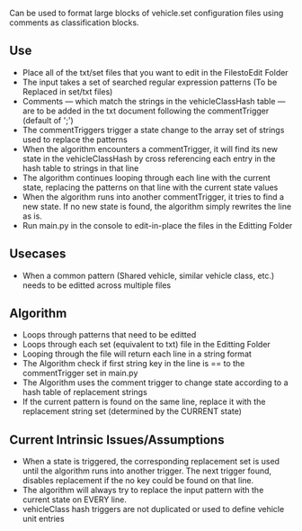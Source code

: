 Can be used to format large blocks of vehicle.set configuration files using comments as classification blocks.

## Use
  - Place all of the txt/set files that you want to edit in the FilestoEdit Folder
  - The input takes a set of searched regular expression patterns (To be Replaced in set/txt files)
  - Comments — which match the strings in the vehicleClassHash table — are to be added in the txt document following the commentTrigger (default of ';')
  - The commentTriggers trigger a state change to the array set of strings used to replace the patterns
  - When the algorithm encounters a commentTrigger, it will find its new state in the vehicleClassHash by cross referencing each entry in the hash table to strings in that line
  - The algorithm continues looping through each line with the current state, replacing the patterns on that line with the current state values
  - When the algorithm runs into another commentTrigger, it tries to find a new state. If no new state is found, the algorithm simply rewrites the line as is.
  - Run main.py in the console to edit-in-place the files in the Editting Folder

## Usecases
  - When a common pattern (Shared vehicle, similar vehicle class, etc.) needs to be editted across multiple files

## Algorithm
  - Loops through patterns that need to be editted
  - Loops through each set (equivalent to txt) file in the Editting Folder
  - Looping through the file will return each line in a string format
  - The Algorithm check if first string key in the line is == to the commentTrigger set in main.py
  - The Algorithm uses the comment trigger to change state according to a hash table of replacement strings 
  - If the current pattern is found on the same line, replace it with the replacement string set (determined by the CURRENT state)


## Current Intrinsic Issues/Assumptions
  - When a state is triggered, the corresponding replacement set is used until the algorithm runs into another trigger. The next trigger found, disables replacement if the no key could be found on that line.
  - The algorithm will always try to replace the input pattern with the current state on EVERY line. 
  - vehicleClass hash triggers are not duplicated or used to define vehicle unit entries
